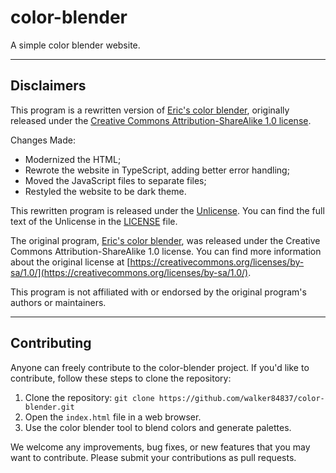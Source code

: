 # color-blender

A simple color blender website.

---

## Disclaimers

This program is a rewritten version of [Eric's color blender](https://meyerweb.com/eric/tools/color-blend), originally released under the [Creative Commons Attribution-ShareAlike 1.0 license](https://creativecommons.org/licenses/by-sa/1.0/).

Changes Made:

- Modernized the HTML;
- Rewrote the website in TypeScript, adding better error handling;
- Moved the JavaScript files to separate files;
- Restyled the website to be dark theme.

This rewritten program is released under the [Unlicense](https://unlicense.org). You can find the full text of the Unlicense in the [LICENSE](LICENSE) file.

The original program, [Eric's color blender](https://meyerweb.com/eric/tools/color-blend), was released under the Creative Commons Attribution-ShareAlike 1.0 license. You can find more information about the original license at [https://creativecommons.org/licenses/by-sa/1.0/](https://creativecommons.org/licenses/by-sa/1.0/).

This program is not affiliated with or endorsed by the original program's authors or maintainers.

---

## Contributing

Anyone can freely contribute to the color-blender project. If you'd like to contribute, follow these steps to clone the repository:

1. Clone the repository: `git clone https://github.com/walker84837/color-blender.git`
2. Open the `index.html` file in a web browser.
3. Use the color blender tool to blend colors and generate palettes.

We welcome any improvements, bug fixes, or new features that you may want to contribute. Please submit your contributions as pull requests.

